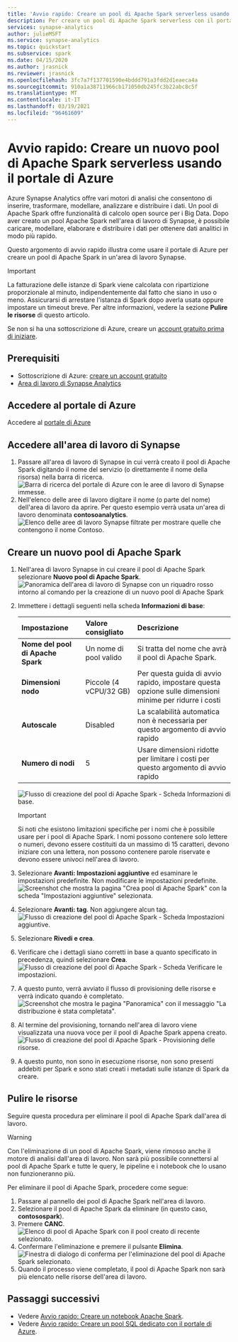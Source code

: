 ```yaml
---
title: 'Avvio rapido: Creare un pool di Apache Spark serverless usando il portale di Azure'
description: Per creare un pool di Apache Spark serverless con il portale di Azure, seguire i passaggi descritti in questa guida.
services: synapse-analytics
author: julieMSFT
ms.service: synapse-analytics
ms.topic: quickstart
ms.subservice: spark
ms.date: 04/15/2020
ms.author: jrasnick
ms.reviewer: jrasnick
ms.openlocfilehash: 3fc7a7f137701590e4bddd791a3fdd2d1eaeca4a
ms.sourcegitcommit: 910a1a38711966cb171050db245fc3b22abc8c5f
ms.translationtype: MT
ms.contentlocale: it-IT
ms.lasthandoff: 03/19/2021
ms.locfileid: "96461609"
---
```

# <a name="quickstart-create-a-new-serverless-apache-spark-pool-using-the-azure-portal"></a>Avvio rapido: Creare un nuovo pool di Apache Spark serverless usando il portale di Azure

Azure Synapse Analytics offre vari motori di analisi che consentono di inserire, trasformare, modellare, analizzare e distribuire i dati. Un pool di Apache Spark offre funzionalità di calcolo open source per i Big Data. Dopo aver creato un pool Apache Spark nell'area di lavoro di Synapse, è possibile caricare, modellare, elaborare e distribuire i dati per ottenere dati analitici in modo più rapido.

Questo argomento di avvio rapido illustra come usare il portale di Azure per creare un pool di Apache Spark in un'area di lavoro Synapse.

> [!IMPORTANT]
> La fatturazione delle istanze di Spark viene calcolata con ripartizione proporzionale al minuto, indipendentemente dal fatto che siano in uso o meno. Assicurarsi di arrestare l'istanza di Spark dopo averla usata oppure impostare un timeout breve. Per altre informazioni, vedere la sezione **Pulire le risorse** di questo articolo.

Se non si ha una sottoscrizione di Azure, creare un [account gratuito prima di iniziare](https://azure.microsoft.com/free/).

## <a name="prerequisites"></a>Prerequisiti

- Sottoscrizione di Azure: [creare un account gratuito](https://azure.microsoft.com/free/)
- [Area di lavoro di Synapse Analytics](quickstart-create-workspace.md)

## <a name="sign-in-to-the-azure-portal"></a>Accedere al portale di Azure

Accedere al [portale di Azure](https://portal.azure.com/)

## <a name="navigate-to-the-synapse-workspace"></a>Accedere all'area di lavoro di Synapse 
1. Passare all'area di lavoro di Synapse in cui verrà creato il pool di Apache Spark digitando il nome del servizio (o direttamente il nome della risorsa) nella barra di ricerca.
![Barra di ricerca del portale di Azure con le aree di lavoro di Synapse immesse.](media/quickstart-create-sql-pool/create-sql-pool-00a.png)
1. Nell'elenco delle aree di lavoro digitare il nome (o parte del nome) dell'area di lavoro da aprire. Per questo esempio verrà usata un'area di lavoro denominata **contosoanalytics**.
![Elenco delle aree di lavoro Synapse filtrate per mostrare quelle che contengono il nome Contoso.](media/quickstart-create-sql-pool/create-sql-pool-00b.png)


## <a name="create-new-apache-spark-pool"></a>Creare un nuovo pool di Apache Spark

1. Nell'area di lavoro Synapse in cui creare il pool di Apache Spark selezionare **Nuovo pool di Apache Spark**.
    ![Panoramica dell'area di lavoro di Synapse con un riquadro rosso intorno al comando per la creazione di un nuovo pool di Apache Spark](media/quickstart-create-apache-spark-pool/create-spark-pool-portal-01.png)
2. Immettere i dettagli seguenti nella scheda **Informazioni di base**:

    |Impostazione | Valore consigliato | Descrizione |
    | :------ | :-------------- | :---------- |
    | **Nome del pool di Apache Spark** | Un nome di pool valido | Si tratta del nome che avrà il pool di Apache Spark. |
    | **Dimensioni nodo** | Piccole (4 vCPU/32 GB) | Per questa guida di avvio rapido, impostare questa opzione sulle dimensioni minime per ridurre i costi |
    | **Autoscale** | Disabled | La scalabilità automatica non è necessaria per questo argomento di avvio rapido |
    | **Numero di nodi** | 5 | Usare dimensioni ridotte per limitare i costi per questo argomento di avvio rapido |


    ![Flusso di creazione del pool di Apache Spark - Scheda Informazioni di base.](media/quickstart-create-apache-spark-pool/create-spark-pool-portal-02.png)
    > [!IMPORTANT]
    > Si noti che esistono limitazioni specifiche per i nomi che è possibile usare per i pool di Apache Spark. I nomi possono contenere solo lettere o numeri, devono essere costituiti da un massimo di 15 caratteri, devono iniziare con una lettera, non possono contenere parole riservate e devono essere univoci nell'area di lavoro.

3. Selezionare **Avanti: Impostazioni aggiuntive** ed esaminare le impostazioni predefinite. Non modificare le impostazioni predefinite.
    ![Screenshot che mostra la pagina "Crea pool di Apache Spark" con la scheda "Impostazioni aggiuntive" selezionata.](media/quickstart-create-apache-spark-pool/create-spark-pool-portal-03.png)

4. Selezionare **Avanti: tag**. Non aggiungere alcun tag.
    ![Flusso di creazione del pool di Apache Spark - Scheda Impostazioni aggiuntive.](media/quickstart-create-apache-spark-pool/create-spark-pool-03-tags.png)

5. Selezionare **Rivedi e crea**.

6. Verificare che i dettagli siano corretti in base a quanto specificato in precedenza, quindi selezionare **Crea**.
    ![Flusso di creazione del pool di Apache Spark - Scheda Verificare le impostazioni.](media/quickstart-create-apache-spark-pool/create-spark-pool-portal-05.png)

7. A questo punto, verrà avviato il flusso di provisioning delle risorse e verrà indicato quando è completato.
    ![Screenshot che mostra le pagina "Panoramica" con il messaggio "La distribuzione è stata completata".](media/quickstart-create-apache-spark-pool/create-spark-pool-portal-06.png)

8. Al termine del provisioning, tornando nell'area di lavoro viene visualizzata una nuova voce per il pool di Apache Spark appena creato.
    ![Flusso di creazione del pool di Apache Spark - Provisioning delle risorse.](media/quickstart-create-apache-spark-pool/create-spark-pool-portal-07.png)

9. A questo punto, non sono in esecuzione risorse, non sono presenti addebiti per Spark e sono stati creati i metadati sulle istanze di Spark da creare.

## <a name="clean-up-resources"></a>Pulire le risorse

Seguire questa procedura per eliminare il pool di Apache Spark dall'area di lavoro.
> [!WARNING]
> Con l'eliminazione di un pool di Apache Spark, viene rimosso anche il motore di analisi dall'area di lavoro. Non sarà più possibile connettersi al pool di Apache Spark e tutte le query, le pipeline e i notebook che lo usano non funzioneranno più.

Per eliminare il pool di Apache Spark, procedere come segue:

1. Passare al pannello dei pool di Apache Spark nell'area di lavoro.
2. Selezionare il pool di Apache Spark da eliminare (in questo caso, **contosospark**).
3. Premere **CANC**.
 ![Elenco di pool di Apache Spark con il pool creato di recente selezionato.](media/quickstart-create-apache-spark-pool/create-spark-pool-portal-08.png)
4. Confermare l'eliminazione e premere il pulsante **Elimina**.
 ![Finestra di dialogo di conferma per l'eliminazione del pool di Apache Spark selezionato.](media/quickstart-create-apache-spark-pool/create-spark-pool-portal-10.png)
5. Quando il processo viene completato, il pool di Apache Spark non sarà più elencato nelle risorse dell'area di lavoro.

## <a name="next-steps"></a>Passaggi successivi

- Vedere [Avvio rapido: Creare un notebook Apache Spark](quickstart-apache-spark-notebook.md).
- Vedere [Avvio rapido: Creare un pool SQL dedicato con il portale di Azure](quickstart-create-sql-pool-portal.md).
